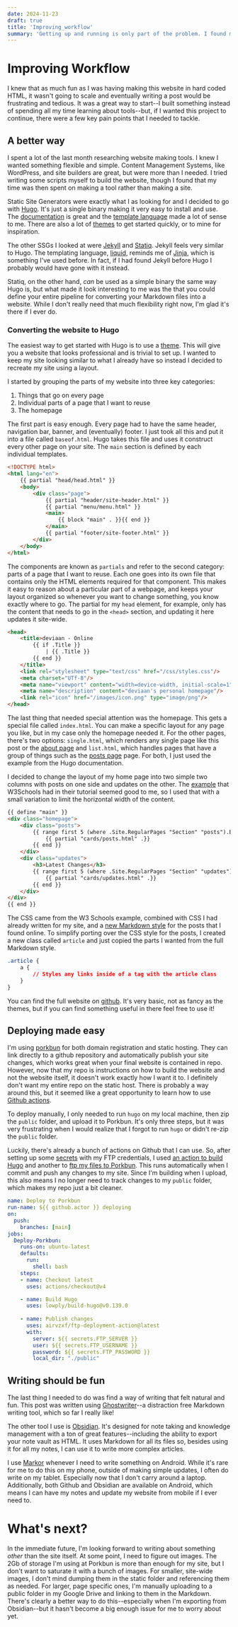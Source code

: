 ```yaml
---
date: 2024-11-23
draft: true
title: 'Improving_workflow'
summary: 'Getting up and running is only part of the problem. I found my workflow very cumbersome which made writing feel more like a chore than something fun. Here I talk about the changes I made to make updating the website painless.'
---
```

# Improving Workflow

I knew that as much fun as I was having making this website in hard coded HTML, it wasn't going to scale and eventually writing a post would be frustrating and tedious. It was a great way to start--I built something instead of spending all my time learning about tools--but, if I wanted this project to continue, there were a few key pain points that I needed to tackle.

## A better way

I spent a lot of the last month researching website making tools. I knew I wanted something flexible and simple. Content Management Systems, like WordPress, and site builders are great, but were more than I needed. I tried writing some scripts myself to build the website, though I found that my time was then spent on making a tool rather than making a site.

Static Site Generators were exactly what I as looking for and I decided to go with [Hugo](https://gohugo.io/). It's just a single binary making it very easy to install and use. The [documentation](https://gohugo.io/documentation/) is great and the [template language](https://gohugo.io/templates/) made a lot of sense to me. There are also a lot of [themes](https://themes.gohugo.io/) to get started quickly, or to mine for inspiration.

The other SSGs I looked at were [Jekyll](https://jekyllrb.com/) and [Statiq](https://www.statiq.dev/). Jekyll feels very similar to Hugo. The templating language, [liquid](https://shopify.github.io/liquid/tags/variable/), reminds me of [Jinja](https://jinja.palletsprojects.com/en/stable/), which is something I've used before. In fact, if I had found Jekyll before Hugo I probably would have gone with it instead.

Statiq, on the other hand, _can_ be used as a simple binary the same way Hugo is, but what made it look interesting to me was the that you could define your entire pipeline for converting your Markdown files into a website. While I don't really need that much flexibility right now, I'm glad it's there if I ever do.

### Converting the website to Hugo

The easiest way to get started with Hugo is to use a [theme](https://themes.gohugo.io/). This will give you a website that looks professional and is trivial to set up. I wanted to keep my site looking similar to what I already have so instead I decided to recreate my site using a layout.

I started by grouping the parts of my website into three key categories:

1. Things that go on every page
2. Individual parts of a page that I want to reuse
3. The homepage

The first part is easy enough. Every page had to have the same header, navigation bar, banner, and (eventually) footer. I just took all this and put it into a file called `baseof.html`. Hugo takes this file and uses it construct every other page on your site. The `main` section is defined by each individual templates.


```html
<!DOCTYPE html>
<html lang="en">
    {{ partial "head/head.html" }}
    <body>
        <div class="page">
            {{ partial "header/site-header.html" }}
            {{ partial "menu/menu.html" }}
            <main>
                {{ block "main" . }}{{ end }}
            </main>
            {{ partial "footer/site-footer.html" }}
        </div>
    </body>
</html>
```


The components are known as `partials` and refer to the second category: parts of a page that I want to reuse. Each one goes into its own file that contains only the HTML elements required for that component. This makes it easy to reason about a particular part of a webpage, and keeps your layout organized so whenever you want to change something, you know exactly where to go. The partial for my `head` element, for example, only has the content that needs to go in the `<head>` section, and updating it here updates it site-wide.

```html
<head>
    <title>deviaan - Online
        {{ if .Title }}
            | {{ .Title }}
        {{ end }}
    </title>
    <link rel="stylesheet" type="text/css" href="/css/styles.css"/>
    <meta charset="UTf-8"/>
    <meta name="viewport" content="width=device-width, initial-scale=1"/>
    <meta name="description" content="deviaan's personal homepage"/>
    <link rel="icon" href="/images/icon.png" type="image/png"/>
</head>
```


The last thing that needed special attention was the homepage. This gets a special file called `index.html`. You can make a specific layout for any page you like, but in my case only the homepage needed it. For the other pages, there's two options: `single.html`, which renders any single page like this post or the [about page](/about) and `list.html`, which handles pages that have a group of things such as the [posts page](/posts) page. For both, I just used the example from the Hugo documentation.

I decided to change the layout of my home page into two simple two columns with posts on one side and updates on the other. The [example](https://www.w3schools.com/css/css_website_layout.asp) that W3Schools had in their tutorial seemed good to me, so I used that with a small variation to limit the horizontal width of the content.


```html
{{ define "main" }}
<div class="homepage">
    <div class="posts">
        {{ range first 5 (where .Site.RegularPages "Section" "posts").ByDate.Reverse }}
            {{ partial "cards/posts.html" .}}
        {{ end }}
    </div>
    <div class="updates">
        <h3>Latest Changes</h3>
        {{ range first 5 (where .Site.RegularPages "Section" "updates").ByDate.Reverse }}
            {{ partial "cards/updates.html" .}}
        {{ end }}
    </div>
</div>
{{ end }}
```

The CSS came from the W3 Schools example, combined with CSS I had already written for my site, and a [new Markdown style](https://github.com/simonlc/Markdown-CSS/blob/master/markdown.css) for the posts that I found online. To simplify porting over the CSS style for the posts, I created a new class called `article` and just copied the parts I wanted from the full Markdown style.

```css
.article {
	a {
		// Styles any links inside of a tag with the article class
	}
}
```

You can find the full website on [github](https://github.com/deviaan/deviaan.online). It's very basic, not as fancy as the themes, but if you can find something useful in there feel free to use it!


## Deploying made easy

I'm using [porkbun](https://porkbun.com/) for both domain registration and static hosting. They can link directly to a github repository and automatically publish your site changes, which works great when your final website is contained in repo. However, now that my repo is instructions on how to build the website and not the website itself, it doesn't work exactly how I want it to. I definitely don't want my entire repo on the static host. There is probably a way around this, but it seemed like a great opportunity to learn how to use [Github actions](https://docs.github.com/en/actions).

To deploy manually, I only needed to run `hugo` on my local machine, then zip the `public` folder, and upload it to Porkbun. It's only three steps, but it was very frustrating when I would realize that I forgot to run `hugo` or didn't re-zip the `public` folder.

Luckily, there's already a bunch of actions on Github that I can use. So, after setting up some [secrets](https://docs.github.com/en/actions/security-for-github-actions/security-guides/using-secrets-in-github-actions) with my FTP credentials, I used [an action to build Hugo](https://github.com/marketplace/actions/build-hugo) and another to [ftp my files to Porkbun](https://github.com/marketplace/actions/ftp-deployment). This runs automatically when I commit and push any changes to my site. Since I'm building when I upload, this also means I no longer need to track changes to my `public` folder, which makes my repo just a bit cleaner.


```yaml
name: Deploy to Porkbun
run-name: ${{ github.actor }} deploying
on:
  push:
    branches: [main]
jobs:
  Deploy-Porkbun:
    runs-on: ubuntu-latest
    defaults:
      run:
        shell: bash
    steps:
    - name: Checkout latest
      uses: actions/checkout@v4

    - name: Build Hugo
      uses: lowply/build-hugo@v0.139.0
    
    - name: Publish changes
      uses: airvzxf/ftp-deployment-action@latest
      with:
        server: ${{ secrets.FTP_SERVER }}
        user: ${{ secrets.FTP_USERNAME }}
        password: ${{ secrets.FTP_PASSWORD }}
        local_dir: "./public"
```

## Writing should be fun

The last thing I needed to do was find a way of writing that felt natural and fun. This post was written using [Ghostwriter](https://ghostwriter.kde.org/)--a distraction free Markdown writing tool, which so far I really like!

The other tool I use is [Obsidian](https://obsidian.md/). It's designed for note taking and knowledge management with a ton of great features--including the ability to export your note vault as HTML. It uses Markdown for all its files so, besides using it for all my notes, I can use it to write more complex articles.

I use [Markor](https://github.com/gsantner/markor) whenever I need to write something on Android. While it's rare for me to do this on my phone, outside of making simple updates, I often do write on my tablet. Especially now that I don't carry around a laptop. Additionally, both Github and Obsidian are available on Android, which means I can have my notes and update my website from mobile if I ever need to.


# What's next?

In the immediate future, I'm looking forward to writing about something _other_ than the site itself. At some point, I need to figure out images. The 2Gb of storage I'm using at Porkbun is more than enough for my site, but I don't want to saturate it with a bunch of images. For smaller, site-wide images, I don't mind dumping them in the static folder and referencing them as needed. For larger, page specific ones, I'm manually uploading to a public folder in my Google Drive and linking to them in the Markdown. There's clearly a better way to do this--especially when I'm exporting from Obsidian--but it hasn't become a big enough issue for me to worry about yet.